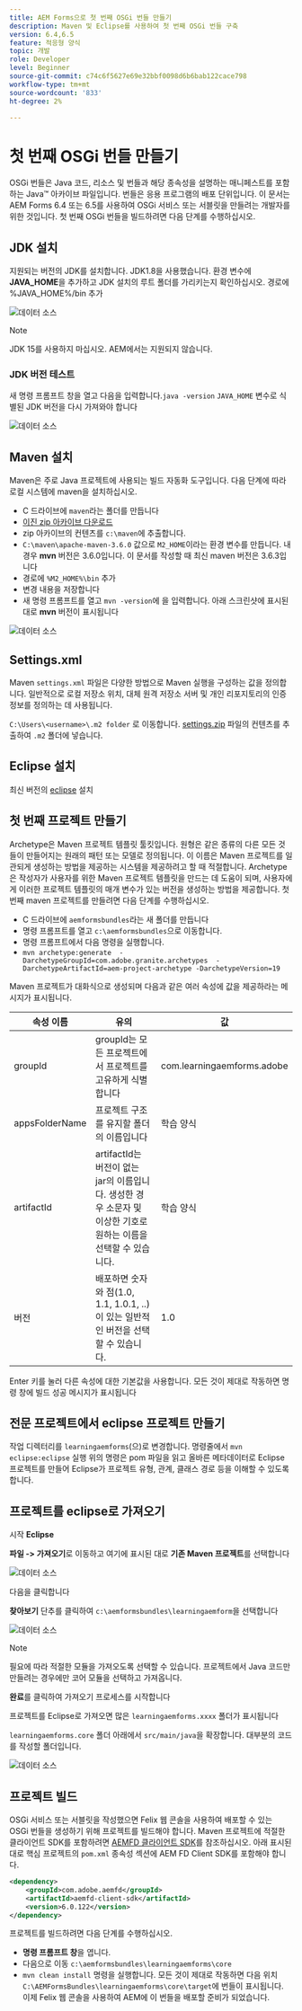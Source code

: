 ```yaml
---
title: AEM Forms으로 첫 번째 OSGi 번들 만들기
description: Maven 및 Eclipse를 사용하여 첫 번째 OSGi 번들 구축
version: 6.4,6.5
feature: 적응형 양식
topic: 개발
role: Developer
level: Beginner
source-git-commit: c74c6f5627e69e32bbf0098d6b6bab122cace798
workflow-type: tm+mt
source-wordcount: '833'
ht-degree: 2%

---
```



# 첫 번째 OSGi 번들 만들기

OSGi 번들은 Java 코드, 리소스 및 번들과 해당 종속성을 설명하는 매니페스트를 포함하는 Java™ 아카이브 파일입니다. 번들은 응용 프로그램의 배포 단위입니다. 이 문서는 AEM Forms 6.4 또는 6.5를 사용하여 OSGi 서비스 또는 서블릿을 만들려는 개발자를 위한 것입니다. 첫 번째 OSGi 번들을 빌드하려면 다음 단계를 수행하십시오.


## JDK 설치

지원되는 버전의 JDK를 설치합니다. JDK1.8을 사용했습니다. 환경 변수에 **JAVA_HOME**을 추가하고 JDK 설치의 루트 폴더를 가리키는지 확인하십시오.
경로에 %JAVA_HOME%/bin 추가

![데이터 소스](assets/java-home.JPG)

>[!NOTE]
> JDK 15를 사용하지 마십시오. AEM에서는 지원되지 않습니다.

### JDK 버전 테스트

새 명령 프롬프트 창을 열고 다음을 입력합니다.`java -version` `JAVA_HOME` 변수로 식별된 JDK 버전을 다시 가져와야 합니다

![데이터 소스](assets/java-version.JPG)

## Maven 설치

Maven은 주로 Java 프로젝트에 사용되는 빌드 자동화 도구입니다. 다음 단계에 따라 로컬 시스템에 maven을 설치하십시오.

* C 드라이브에 `maven`라는 폴더를 만듭니다
* [이진 zip 아카이브 다운로드](http://maven.apache.org/download.cgi)
* zip 아카이브의 컨텐츠를 `c:\maven`에 추출합니다.
* `C:\maven\apache-maven-3.6.0` 값으로 `M2_HOME`이라는 환경 변수를 만듭니다. 내 경우 **mvn** 버전은 3.6.0입니다. 이 문서를 작성할 때 최신 maven 버전은 3.6.3입니다
* 경로에 `%M2_HOME%\bin` 추가
* 변경 내용을 저장합니다
* 새 명령 프롬프트를 열고 `mvn -version`에 을 입력합니다. 아래 스크린샷에 표시된 대로 **mvn** 버전이 표시됩니다

![데이터 소스](assets/mvn-version.JPG)

## Settings.xml

Maven `settings.xml` 파일은 다양한 방법으로 Maven 실행을 구성하는 값을 정의합니다. 일반적으로 로컬 저장소 위치, 대체 원격 저장소 서버 및 개인 리포지토리의 인증 정보를 정의하는 데 사용됩니다.

`C:\Users\<username>\.m2 folder` 로 이동합니다.
[settings.zip](assets/settings.zip) 파일의 컨텐츠를 추출하여 `.m2` 폴더에 넣습니다.

## Eclipse 설치

최신 버전의 [eclipse](https://www.eclipse.org/downloads/) 설치

## 첫 번째 프로젝트 만들기

Archetype은 Maven 프로젝트 템플릿 툴킷입니다. 원형은 같은 종류의 다른 모든 것들이 만들어지는 원래의 패턴 또는 모델로 정의됩니다. 이 이름은 Maven 프로젝트를 일관되게 생성하는 방법을 제공하는 시스템을 제공하려고 할 때 적절합니다. Archetype은 작성자가 사용자를 위한 Maven 프로젝트 템플릿을 만드는 데 도움이 되며, 사용자에게 이러한 프로젝트 템플릿의 매개 변수가 있는 버전을 생성하는 방법을 제공합니다.
첫 번째 maven 프로젝트를 만들려면 다음 단계를 수행하십시오.

* C 드라이브에 `aemformsbundles`라는 새 폴더를 만듭니다
* 명령 프롬프트를 열고 `c:\aemformsbundles`으로 이동합니다.
* 명령 프롬프트에서 다음 명령을 실행합니다.
* `mvn archetype:generate  -DarchetypeGroupId=com.adobe.granite.archetypes  -DarchetypeArtifactId=aem-project-archetype -DarchetypeVersion=19`

Maven 프로젝트가 대화식으로 생성되며 다음과 같은 여러 속성에 값을 제공하라는 메시지가 표시됩니다.

| 속성 이름 | 유의 | 값 |
------------------------|---------------------------------------|---------------------
| groupId | groupId는 모든 프로젝트에서 프로젝트를 고유하게 식별합니다 | com.learningaemforms.adobe |
| appsFolderName | 프로젝트 구조를 유지할 폴더의 이름입니다 | 학습 양식 |
| artifactId | artifactId는 버전이 없는 jar의 이름입니다. 생성한 경우 소문자 및 이상한 기호로 원하는 이름을 선택할 수 있습니다. | 학습 양식 |
| 버전 | 배포하면 숫자와 점(1.0, 1.1, 1.0.1, ..)이 있는 일반적인 버전을 선택할 수 있습니다. | 1.0 |

Enter 키를 눌러 다른 속성에 대한 기본값을 사용합니다.
모든 것이 제대로 작동하면 명령 창에 빌드 성공 메시지가 표시됩니다

## 전문 프로젝트에서 eclipse 프로젝트 만들기

작업 디렉터리를 `learningaemforms`(으)로 변경합니다.
명령줄에서 `mvn eclipse:eclipse` 실행
위의 명령은 pom 파일을 읽고 올바른 메타데이터로 Eclipse 프로젝트를 만들어 Eclipse가 프로젝트 유형, 관계, 클래스 경로 등을 이해할 수 있도록 합니다.

## 프로젝트를 eclipse로 가져오기

시작 **Eclipse**

**파일 -> 가져오기**&#x200B;로 이동하고 여기에 표시된 대로 **기존 Maven 프로젝트**&#x200B;를 선택합니다

![데이터 소스](assets/import-mvn-project.JPG)

다음을 클릭합니다

**찾아보기** 단추를 클릭하여 `c:\aemformsbundles\learningaemform`을 선택합니다

![데이터 소스](assets/select-mvn-project.JPG)

>[!NOTE]
>필요에 따라 적절한 모듈을 가져오도록 선택할 수 있습니다. 프로젝트에서 Java 코드만 만들려는 경우에만 코어 모듈을 선택하고 가져옵니다.

**완료**&#x200B;를 클릭하여 가져오기 프로세스를 시작합니다

프로젝트를 Eclipse로 가져오면 많은 `learningaemforms.xxxx` 폴더가 표시됩니다

`learningaemforms.core` 폴더 아래에서 `src/main/java`을 확장합니다. 대부분의 코드를 작성할 폴더입니다.

![데이터 소스](assets/learning-core.JPG)

## 프로젝트 빌드

OSGi 서비스 또는 서블릿을 작성했으면 Felix 웹 콘솔을 사용하여 배포할 수 있는 OSGi 번들을 생성하기 위해 프로젝트를 빌드해야 합니다. Maven 프로젝트에 적절한 클라이언트 SDK를 포함하려면 [AEMFD 클라이언트 SDK](https://repo.adobe.com/nexus/content/repositories/public/com/adobe/aemfd/aemfd-client-sdk/)를 참조하십시오. 아래 표시된 대로 핵심 프로젝트의 `pom.xml` 종속성 섹션에 AEM FD Client SDK를 포함해야 합니다.

```xml
<dependency>
    <groupId>com.adobe.aemfd</groupId>
    <artifactId>aemfd-client-sdk</artifactId>
    <version>6.0.122</version>
</dependency>
```

프로젝트를 빌드하려면 다음 단계를 수행하십시오.

* **명령 프롬프트 창**&#x200B;을 엽니다.
* 다음으로 이동 `c:\aemformsbundles\learningaemforms\core`
* `mvn clean install` 명령을 실행합니다.
모든 것이 제대로 작동하면 다음 위치 `C:\AEMFormsBundles\learningaemforms\core\target`에 번들이 표시됩니다. 이제 Felix 웹 콘솔을 사용하여 AEM에 이 번들을 배포할 준비가 되었습니다.
